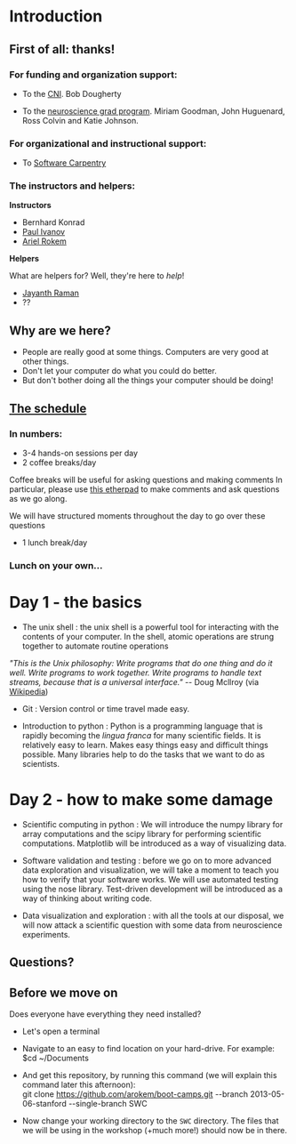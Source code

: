# Introduction

## First of all: thanks! 

### For funding and organization support: 
- To the [CNI](http://cni.stanford.edu/). Bob Dougherty

- To the [neuroscience grad program](http://biosciences.stanford.edu/neurosciences.html). Miriam Goodman, John Huguenard, Ross Colvin and Katie Johnson.

### For organizational and instructional support: 
- To [Software Carpentry](http://software-carpentry.org/) 

### The instructors and helpers: 

**Instructors**
- Bernhard Konrad
- [Paul Ivanov](http://pirsquared.org/)
- [Ariel Rokem](http://arokem.org)

**Helpers**

What are helpers for? Well, they're here to *help*!

- [Jayanth Raman](https://www.linkedin.com/in/jayanthraman)
- ?? 

## Why are we here? 

- People are really good at some things. Computers are very good at other things. 
- Don't let your computer do what you could do better. 
- But don't bother doing all the things your computer should be doing! 

## [The schedule](http://arokem.github.io/boot-camps/2013-05-06-stanford/#schedule) 

### In numbers: 
- 3-4 hands-on sessions per day
- 2 coffee breaks/day

Coffee breaks will be useful for asking questions and making comments
In particular, please use [this etherpad](https://etherpad.mozilla.org/m4Um2MFlCN)
to make comments and ask questions as we go along. 

We will have structured moments throughout the day to go over these questions  

- 1 lunch break/day

### Lunch on your own...

# Day 1 - the basics

- The unix shell : the unix shell is a powerful tool for interacting with the contents of your computer. In the shell, atomic operations are strung together to automate routine operations 

*"This is the Unix philosophy: Write programs that do one thing and do it well. Write programs to work together. Write programs to handle text streams, because that is a universal interface."* -- Doug Mcllroy (via [Wikipedia](http://en.wikipedia.org/wiki/Unix_philosophy)) 

- Git : Version control or time travel made easy.

- Introduction to python : Python is a programming language that is rapidly becoming the *lingua franca* for many scientific fields. It is relatively easy to learn. Makes easy things easy and difficult things possible. Many libraries help to do the tasks that we want to do as scientists.   

# Day 2 - how to make some damage 

- Scientific computing in python : We will introduce the numpy library for array computations and the scipy library for performing scientific computations. Matplotlib will be introduced as a way of visualizing data. 

- Software validation and testing : before we go on to more advanced data exploration and visualization, we will take a moment to teach you how to verify that your software works. We will use automated testing using the nose library. Test-driven development will be introduced as a way of thinking about writing code. 

- Data visualization and exploration : with all the tools at our disposal, we will now attack a scientific question with some data from neuroscience experiments.  

## Questions? 


## Before we move on

Does everyone have everything they need installed? 

- Let's open a terminal
- Navigate to an easy to find location on your hard-drive. For example: 
    $cd ~/Documents 

- And get this repository, by running this command (we will explain this command later this afternoon):  
	git clone https://github.com/arokem/boot-camps.git --branch 2013-05-06-stanford --single-branch SWC

- Now change your working directory to the `SWC` directory. The files that we will be using in the workshop (+much more!) should now be in there.
